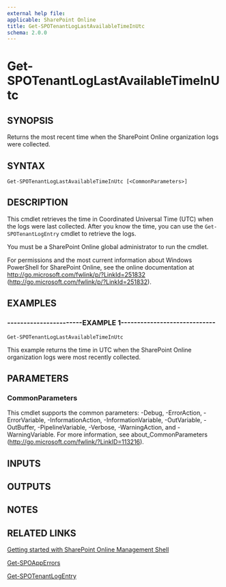 ```yaml
---
external help file: 
applicable: SharePoint Online
title: Get-SPOTenantLogLastAvailableTimeInUtc
schema: 2.0.0
---
```


# Get-SPOTenantLogLastAvailableTimeInUtc

## SYNOPSIS
Returns the most recent time when the SharePoint Online organization logs were collected.

## SYNTAX

```
Get-SPOTenantLogLastAvailableTimeInUtc [<CommonParameters>]
```

## DESCRIPTION
This cmdlet retrieves the time in Coordinated Universal Time (UTC) when the logs were last collected.
After you know the time, you can use the `Get-SPOTenantLogEntry` cmdlet to retrieve the logs.

You must be a SharePoint Online global administrator to run the cmdlet.

For permissions and the most current information about Windows PowerShell for SharePoint Online, see the online documentation at http://go.microsoft.com/fwlink/p/?LinkId=251832 (http://go.microsoft.com/fwlink/p/?LinkId=251832).


## EXAMPLES

### -----------------------EXAMPLE 1-----------------------------
```
Get-SPOTenantLogLastAvailableTimeInUtc
```

This example returns the time in UTC when the SharePoint Online organization logs were most recently collected.


## PARAMETERS

### CommonParameters
This cmdlet supports the common parameters: -Debug, -ErrorAction, -ErrorVariable, -InformationAction, -InformationVariable, -OutVariable, -OutBuffer, -PipelineVariable, -Verbose, -WarningAction, and -WarningVariable. For more information, see about_CommonParameters (http://go.microsoft.com/fwlink/?LinkID=113216).

## INPUTS

## OUTPUTS

## NOTES

## RELATED LINKS

[Getting started with SharePoint Online Management Shell](https://docs.microsoft.com/en-us/powershell/sharepoint/sharepoint-online/connect-sharepoint-online?view=sharepoint-ps)

[Get-SPOAppErrors](Get-SPOAppErrors.md)

[Get-SPOTenantLogEntry](Get-SPOTenantLogEntry.md)
